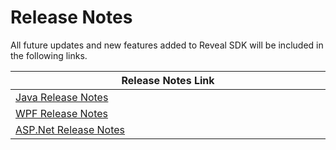 # Release Notes

<style>
table th:first-of-type {
    width: 20%;
}
table th:nth-of-type(2) {
    width: 10%;
}
table th:nth-of-type(3) {
    width: 40%;
}
table th:nth-of-type(4) {
    width: 30%;
}
</style>
All future updates and new features added to Reveal SDK will be included in the following links.
 
|**Release Notes Link**  |
|---|
|  [Java Release Notes](https://github.com/RevealBi/sdk-samples-java/blob/main/CHANGELOG.md) |
|  [WPF Release Notes](https://help.revealbi.io/en/wpf/release-notes.html) |
|  [ASP.Net Release Notes](https://help.revealbi.io/en/web/release-notes.html) |

